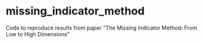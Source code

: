 # missing_indicator_method
Code to reproduce results from paper "The Missing Indicator Method: From Low to High Dimensions"
